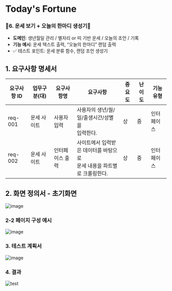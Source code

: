 # Today's Fortune
### 🤗6. **운세 보기 + 오늘의 한마디 생성기**🤗

- **도메인**: 생년월일 관리 / 별자리 or 띠 기반 운세 / 오늘의 조언 / 기록
- **기능 예시**: 운세 텍스트 출력, “오늘의 한마디” 랜덤 출력
- ✅ 테스트 포인트: 운세 분류 함수, 랜덤 조언 생성기


## 1. 요구사항 명세서
| 요구사항 ID | 업무구분(대)   | 요구사항명       | 요구사항                                                                 | 중요도 | 난이도 | 기능 유형  |
|-------------|----------------|------------------|--------------------------------------------------------------------------|--------|--------|-------------|
| req-001     | 운세&nbsp;사이트 | 사용자 입력      | 사용자의 생년/월/일/출생시간/성별을<br>입력한다.                         | 상     | 중     | 인터페이스 |
| req-002     | 운세&nbsp;사이트 | 인터페이스 출력  | 사이트에서 입력받은 데이터를 바탕으로<br>운세 내용을 파트별로 크롤링한다. | 상     | 중     | 인터페이스 |



## 2. 화면 정의서 - 초기화면

![image](https://github.com/user-attachments/assets/dc1bd1f0-b68d-403e-b4a5-bfca6899a8e5)



### 2-2 페이지 구성 예시

![image](https://github.com/user-attachments/assets/b8fa4011-4e80-491b-a33f-deb6f29da5ad)


### 3. 테스트 계획서
![image](https://github.com/user-attachments/assets/ac47b951-6aa6-4aac-93fd-c9f075d3dac2)



### 4. 결과
![test](https://github.com/user-attachments/assets/5e0e17ab-0a51-42c7-aac1-3ad1e35d7996)




